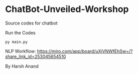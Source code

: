 # ChatBot-Unveiled-Workshop

Source codes for chatbot

Run the Codes
```
py main.py
```

NLP Workflow: https://miro.com/app/board/uXjVNWfEhSw=/?share_link_id=253045654510

By Harsh Anand

